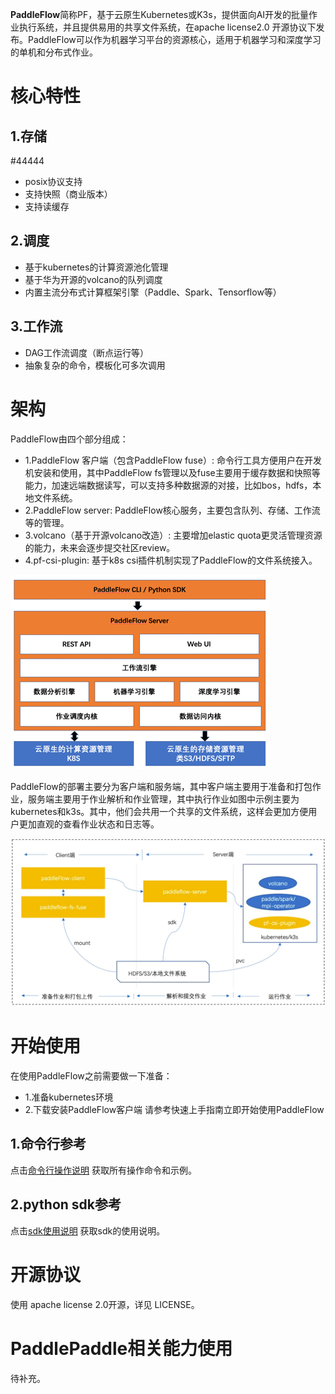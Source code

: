 **PaddleFlow**简称PF，基于云原生Kubernetes或K3s，提供面向AI开发的批量作业执行系统，并且提供易用的共享文件系统，在apache license2.0 开源协议下发布。PaddleFlow可以作为机器学习平台的资源核心，适用于机器学习和深度学习的单机和分布式作业。
# 核心特性
## 1.存储
#44444
- posix协议支持
- 支持快照（商业版本）
- 支持读缓存
## 2.调度
- 基于kubernetes的计算资源池化管理
- 基于华为开源的volcano的队列调度
- 内置主流分布式计算框架引擎（Paddle、Spark、Tensorflow等）
## 3.工作流
- DAG工作流调度（断点运行等）
- 抽象复杂的命令，模板化可多次调用
# 架构
PaddleFlow由四个部分组成：
- 1.PaddleFlow 客户端（包含PaddleFlow fuse）: 命令行工具方便用户在开发机安装和使用，其中PaddleFlow fs管理以及fuse主要用于缓存数据和快照等能力，加速远端数据读写，可以支持多种数据源的对接，比如bos，hdfs，本地文件系统。
- 2.PaddleFlow server: PaddleFlow核心服务，主要包含队列、存储、工作流等的管理。
- 3.volcano（基于开源volcano改造）: 主要增加elastic quota更灵活管理资源的能力，未来会逐步提交社区review。
- 4.pf-csi-plugin: 基于k8s csi插件机制实现了PaddleFlow的文件系统接入。

![PaddleFlow 功能架构](docs/zh_cn/images/pf-arch.png) 

PaddleFlow的部署主要分为客户端和服务端，其中客户端主要用于准备和打包作业，服务端主要用于作业解析和作业管理，其中执行作业如图中示例主要为kubernetes和k3s。其中，他们会共用一个共享的文件系统，这样会更加方便用户更加直观的查看作业状态和日志等。

![PaddleFlow 部署架构](docs/zh_cn/images/pf-deploy-arch.png)

# 开始使用
在使用PaddleFlow之前需要做一下准备：
- 1.准备kubernetes环境
- 2.下载安装PaddleFlow客户端
请参考快速上手指南立即开始使用PaddleFlow
## 1.命令行参考
点击[命令行操作说明](docs/zh_cn/reference/client_command_reference.md) 获取所有操作命令和示例。
## 2.python sdk参考
点击[sdk使用说明](docs/zh_cn/reference/sdk_reference.md) 获取sdk的使用说明。
# 开源协议
使用 apache license 2.0开源，详见 LICENSE。
# PaddlePaddle相关能力使用
待补充。



